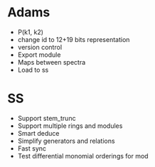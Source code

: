 # Adams
* P(k1, k2)
* change id to 12+19 bits representation
* version control
* Export module
* Maps between spectra
* Load to ss
# SS
* Support stem_trunc
* Support multiple rings and modules
* Smart deduce
* Simplify generators and relations
* Fast sync
* Test differential monomial orderings for mod
